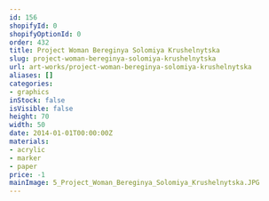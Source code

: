 ```yaml
---
id: 156
shopifyId: 0
shopifyOptionId: 0
order: 432
title: Project Woman Bereginya Solomiya Krushelnytska
slug: project-woman-bereginya-solomiya-krushelnytska
url: art-works/project-woman-bereginya-solomiya-krushelnytska
aliases: []
categories:
- graphics
inStock: false
isVisible: false
height: 70
width: 50
date: 2014-01-01T00:00:00Z
materials:
- acrylic
- marker
- paper
price: -1
mainImage: 5_Project_Woman_Bereginya_Solomiya_Krushelnytska.JPG
---
```

